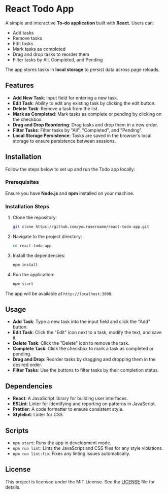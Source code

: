 # React Todo App

A simple and interactive **To-do application** built with **React**. Users can:
- Add tasks
- Remove tasks
- Edit tasks
- Mark tasks as completed
- Drag and drop tasks to reorder them
- Filter tasks by All, Completed, and Pending

The app stores tasks in **local storage** to persist data across page reloads.

## Features
- **Add New Task**: Input field for entering a new task.
- **Edit Task**: Ability to edit any existing task by clicking the edit button.
- **Delete Task**: Remove a task from the list.
- **Mark as Completed**: Mark tasks as complete or pending by clicking on the checkbox.
- **Drag and Drop Reordering**: Drag tasks and drop them in a new order.
- **Filter Tasks**: Filter tasks by "All", "Completed", and "Pending".
- **Local Storage Persistence**: Tasks are saved in the browser’s local storage to ensure persistence between sessions.

## Installation

Follow the steps below to set up and run the Todo app locally:

### Prerequisites

Ensure you have **Node.js** and **npm** installed on your machine.

### Installation Steps

1. Clone the repository:
    ```bash
    git clone https://github.com/yourusername/react-todo-app.git
    ```

2. Navigate to the project directory:
    ```bash
    cd react-todo-app
    ```

3. Install the dependencies:
    ```bash
    npm install
    ```

4. Run the application:
    ```bash
    npm start
    ```

The app will be available at `http://localhost:3000`.


## Usage

- **Add Task**: Type a new task into the input field and click the "Add" button.
- **Edit Task**: Click the "Edit" icon next to a task, modify the text, and save it.
- **Delete Task**: Click the "Delete" icon to remove the task.
- **Complete Task**: Click the checkbox to mark a task as completed or pending.
- **Drag and Drop**: Reorder tasks by dragging and dropping them in the desired order.
- **Filter Tasks**: Use the buttons to filter tasks by their completion status.

## Dependencies

- **React**: A JavaScript library for building user interfaces.
- **ESLint**: Linter for identifying and reporting on patterns in JavaScript.
- **Prettier**: A code formatter to ensure consistent style.
- **Stylelint**: Linter for CSS.

## Scripts

- `npm start`: Runs the app in development mode.
- `npm run lint`: Lints the JavaScript and CSS files for any style violations.
- `npm run lint:fix`: Fixes any linting issues automatically.

## License

This project is licensed under the MIT License. See the [LICENSE](LICENSE) file for details.


